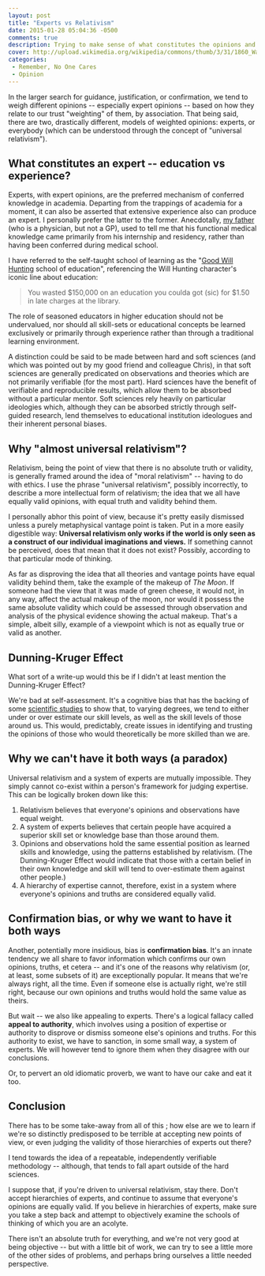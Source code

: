 ```yaml
---
layout: post
title: "Experts vs Relativism"
date: 2015-01-28 05:04:36 -0500
comments: true
description: Trying to make sense of what constitutes the opinions and expertise we listen to.
cover: http://upload.wikimedia.org/wikipedia/commons/thumb/3/31/1860_Waage_anagoria.JPG/585px-1860_Waage_anagoria.JPG
categories:
 - Remember, No One Cares
 - Opinion
---
```


In the larger search for guidance, justification, or confirmation, we tend to weigh different opinions -- especially expert opinions -- based on how they relate to our trust "weighting" of them, by association. That being said, there are two, drastically different, models of weighted opinions: experts, or everybody (which can be understood through the concept of "universal relativism").

<!-- more -->

## What constitutes an expert -- education vs experience?

Experts, with expert opinions, are the preferred mechanism of conferred knowledge in academia. Departing from the trappings of academia for a moment, it can also be asserted that extensive experience also can produce an expert. I personally prefer the latter to the former. Anecdotally, [my father](http://redlinedoc.com/) (who is a physician, but not a GP), used to tell me that his functional medical knowledge came primarily from his internship and residency, rather than having been conferred during medical school.

I have referred to the self-taught school of learning as the "[Good Will Hunting](http://www.imdb.com/title/tt0119217/) school of education", referencing the Will Hunting character's iconic line about education:

> You wasted $150,000 on an education you coulda got (sic) for $1.50 in late charges at the library.

The role of seasoned educators in higher education should not be undervalued, nor should all skill-sets or educational concepts be learned exclusively or primarily through experience rather than through a traditional learning environment.

A distinction could be said to be made between hard and soft sciences (and which was pointed out by my good friend and colleague Chris), in that soft sciences are generally predicated on observations and theories which are not primarily verifiable (for the most part). Hard sciences have the benefit of verifiable and reproducible results, which allow them to be absorbed without a particular mentor. Soft sciences rely heavily on particular ideologies which, although they can be absorbed strictly through self-guided research, lend themselves to educational institution ideologues and their inherent personal biases.

## Why "almost universal relativism"?

Relativism, being the point of view that there is no absolute truth or validity, is generally framed around the idea of "moral relativism" -- having to do with ethics. I use the phrase "universal relativism", possibly incorrectly, to describe a more intellectual form of relativism; the idea that we all have equally valid opinions, with equal truth and validity behind them.

I personally abhor this point of view, because it's pretty easily dismissed unless a purely metaphysical vantage point is taken. Put in a more easily digestible way: **Universal relativism only works if the world is only seen as a construct of our individual imaginations and views.** If something cannot be perceived, does that mean that it does not exist? Possibly, according to that particular mode of thinking.

As far as disproving the idea that all theories and vantage points have equal validity behind them, take the example of the makeup of *The Moon*. If someone had the view that it was made of green cheese, it would not, in any way, affect the actual makeup of the moon, nor would it possess the same absolute validity which could be assessed through observation and analysis of the physical evidence showing the actual makeup. That's a simple, albeit silly, example of a viewpoint which is not as equally true or valid as another.

## Dunning-Kruger Effect

What sort of a write-up would this be if I didn't at least mention the Dunning-Kruger Effect?

We're bad at self-assessment. It's a cognitive bias that has the backing of some [scientific studies](http://psycnet.apa.org/index.cfm?fa=search.displayRecord&id=3282CD93-C8F8-1D4B-0757-5027602AE6AC&resultID=11&page=1&dbTab=pa&search=true) to show that, to varying degrees, we tend to either under or over estimate our skill levels, as well as the skill levels of those around us. This would, predictably, create issues in identifying and trusting the opinions of those who would theoretically be more skilled than we are.

## Why we can't have it both ways (a paradox)

Universal relativism and a system of experts are mutually impossible. They simply cannot co-exist within a person's framework for judging expertise. This can be logically broken down like this:

1. Relativism believes that everyone's opinions and observations have equal weight.
2. A system of experts believes that certain people have acquired a superior skill set or knowledge base than those around them.
3. Opinions and observations hold the same essential position as learned skills and knowledge, using the patterns established by relativism. (The Dunning-Kruger Effect would indicate that those with a certain belief in their own knowledge and skill will tend to over-estimate them against other people.)
4. A hierarchy of expertise cannot, therefore, exist in a system where everyone's opinions and truths are considered equally valid.

## Confirmation bias, or why we want to have it both ways

Another, potentially more insidious, bias is **confirmation bias**. It's an innate tendency we all share to favor information which confirms our own opinions, truths, et cetera -- and it's one of the reasons why relativism (or, at least, some subsets of it) are exceptionally popular. It means that we're always right, all the time. Even if someone else is actually right, we're still right, because our own opinions and truths would hold the same value as theirs.

But wait -- we also like appealing to experts. There's a logical fallacy called **appeal to authority**, which involves using a position of expertise or authority to disprove or dismiss someone else's opinions and truths. For this authority to exist, we have to sanction, in some small way, a system of experts. We will however tend to ignore them when they disagree with our conclusions.

Or, to pervert an old idiomatic proverb, we want to have our cake and eat it too.

## Conclusion

There has to be some take-away from all of this ; how else are we to learn if we're so distinctly predisposed to be terrible at accepting new points of view, or even judging the validity of those hierarchies of experts out there?

I tend towards the idea of a repeatable, independently verifiable methodology -- although, that tends to fall apart outside of the hard sciences.

I suppose that, if you're driven to universal relativism, stay there. Don't accept hierarchies of experts, and continue to assume that everyone's opinions are equally valid. If you believe in hierarchies of experts, make sure you take a step back and attempt to objectively examine the schools of thinking of which you are an acolyte.

There isn't an absolute truth for everything, and we're not very good at being objective -- but with a little bit of work, we can try to see a little more of the other sides of problems, and perhaps bring ourselves a little needed perspective.
